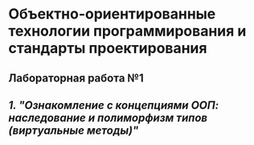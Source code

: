 # Объектно-ориентированные технологии программирования и стандарты проектирования
## Лабораторная работа №1
***1. "Ознакомление с концепциями ООП: наследование и полиморфизм типов (виртуальные методы)"*** 
---
